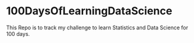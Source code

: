 # 100DaysOfLearningDataScience
This Repo is to track my challenge to learn Statistics and Data Science for 100 days.
